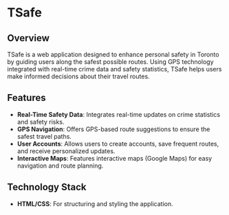 # TSafe

## Overview
TSafe is a web application designed to enhance personal safety in Toronto by guiding users along the safest possible routes. 
Using GPS technology integrated with real-time crime data and safety statistics, TSafe helps users make informed decisions about their travel routes.

## Features
- **Real-Time Safety Data**: Integrates real-time updates on crime statistics and safety risks.
- **GPS Navigation**: Offers GPS-based route suggestions to ensure the safest travel paths.
- **User Accounts**: Allows users to create accounts, save frequent routes, and receive personalized updates.
- **Interactive Maps**: Features interactive maps (Google Maps) for easy navigation and route planning.

## Technology Stack
- **HTML/CSS**: For structuring and styling the application.
